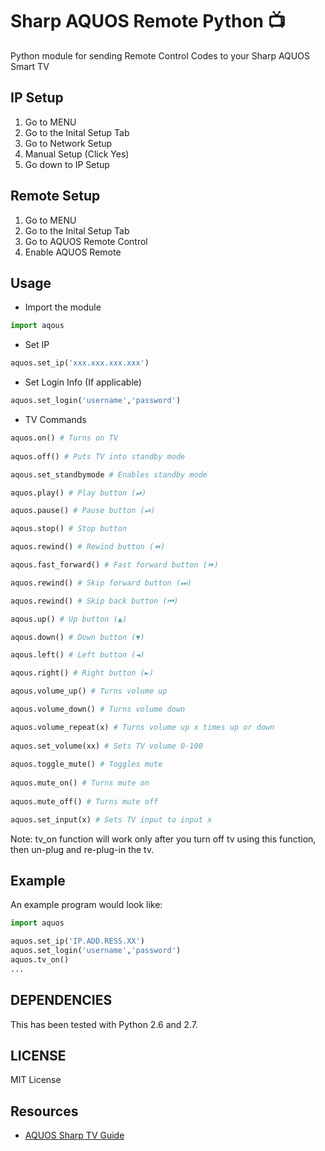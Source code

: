 # Sharp AQUOS Remote Python 📺

Python module for sending Remote Control Codes to your Sharp AQUOS Smart TV

## IP Setup

1. Go to MENU
2. Go to the Inital Setup Tab
3. Go to Network Setup
4. Manual Setup (Click Yes)
5. Go down to IP Setup

## Remote Setup

1. Go to MENU
2. Go to the Inital Setup Tab
3. Go to AQUOS Remote Control
4. Enable AQUOS Remote 

## Usage

* Import the module

```python
import aqous
```
* Set IP

```python
aquos.set_ip('xxx.xxx.xxx.xxx')
```

* Set Login Info (If applicable)

```python
aquos.set_login('username','password')
```

* TV Commands

```python
aquos.on() # Turns on TV 
	
aquos.off() # Puts TV into standby mode

aqous.set_standbymode # Enables standby mode

aquos.play() # Play button (⏯)

aquos.pause() # Pause button (⏯)

aqous.stop() # Stop button

aquos.rewind() # Rewind button (⏪)

aqous.fast_forward() # Fast forward button (⏩)

aquos.rewind() # Skip forward button (⏭)

aquos.rewind() # Skip back button (⏮)

aqous.up() # Up button (▲)

aqous.down() # Down button (▼)

aqous.left() # Left button (◄)

aqous.right() # Right button (►)

aqous.volume_up() # Turns volume up

aqous.volume_down() # Turns volume down

aquos.volume_repeat(x) # Turns volume up x times up or down 
	
aquos.set_volume(xx) # Sets TV volume 0-100
	
aquos.toggle_mute() # Toggles mute
	
aquos.mute_on() # Turns mute on
	
aquos.mute_off() # Turns mute off

aquos.set_input(x) # Sets TV input to input x
```
Note: tv_on function will work only after you turn off tv using this function, then un-plug and re-plug-in the tv.

## Example

An example program would look like:

```python
import aquos

aquos.set_ip('IP.ADD.RESS.XX')
aquos.set_login('username','password')
aquos.tv_on()
...
```

## DEPENDENCIES

This has been tested with Python 2.6 and 2.7.

## LICENSE

MIT License

## Resources
* [AQUOS Sharp TV Guide](http://files.sharpusa.com/Downloads/ForHome/HomeEntertainment/LCDTVs/Manuals/mon_man_LC70LE847U_LC60LE847U_LC70LE745U_LC60LE745U_LC80LE844U.pdf)
